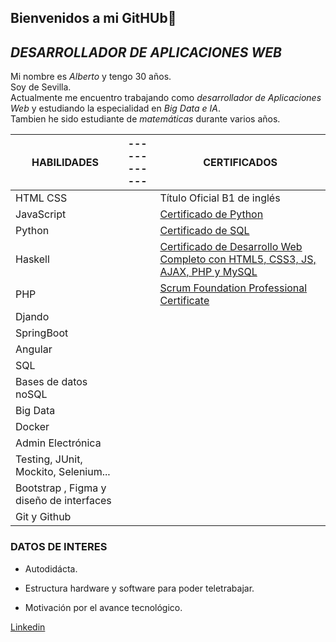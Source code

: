 ## Bienvenidos a mi GitHUb👋

## ***DESARROLLADOR DE APLICACIONES WEB***


 Mi nombre es *Alberto* y tengo 30 años.  
 Soy de Sevilla.  
 Actualmente me encuentro trabajando como *desarrollador de Aplicaciones Web* y estudiando la especialidad en *Big Data e IA*.  
 Tambien he sido estudiante de *matemáticas* durante varios años.  



| HABILIDADES |------------        | CERTIFICADOS |
| ------ | ------ | ------ |
|HTML CSS| |Título Oficial B1 de inglés
|JavaScript||<a href="https://udemy-certificate.s3.amazonaws.com/pdf/UC-7114dc4c-9cad-4912-9968-ef3eba407492.pdf">Certificado de Python <a/>
|Python||<a href="https://www.udemy.com/share/101XX23@-gotiMxAzl9rNZzVbHUnVCvfs3FkMrjzAayMXGkMYfrq9_3zf2qITv61QgEfW8USlQ==/">Certificado de SQL <a/>
|Haskell||<a href="https://www.udemy.com/share/101r3q3@HBbtEwoWRFcASaQyFAXexsBTBSlOWWuBQx941evFjvGFyZdubD8SylgEJpakooNC9g==/">Certificado de Desarrollo Web Completo con HTML5, CSS3, JS, AJAX, PHP y MySQL <a/>
|PHP||<a href="https://www.credly.com/badges/e7667afa-3530-4bf4-a286-c904ced4b7ae/linked_in_profile"> Scrum Foundation Professional Certificate </a>
|Djando|
| SpringBoot |
| Angular |
|SQL|
| Bases de datos noSQL |
| Big Data |
|Docker| 
| Admin Electrónica | 
| Testing, JUnit, Mockito, Selenium... |
| Bootstrap , Figma y diseño de interfaces |
| Git y Github |


### DATOS DE INTERES
- Autodidácta.

- Estructura hardware y software para poder teletrabajar.

- Motivación por el avance tecnológico.

<a href="https://www.linkedin.com/in/alberto-caro-barrera/"> Linkedin </a>
 

